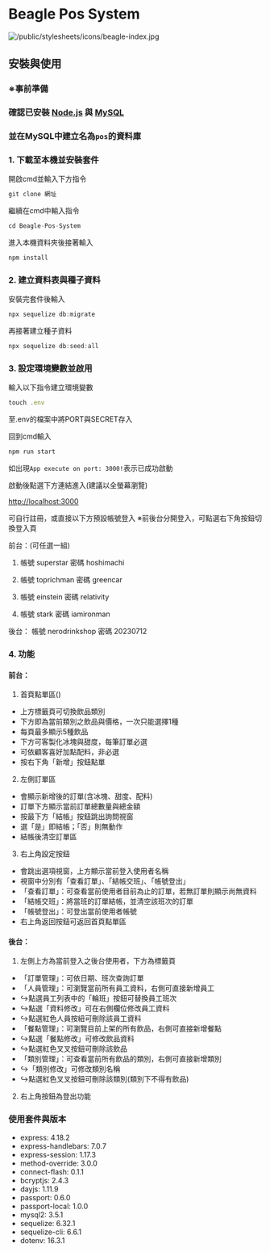 # Beagle Pos System
![/public/stylesheets/icons/beagle-index.jpg](https://github.com/NeroKuraudius/Beagle-Pos-System/blob/main/public/icon/beagle-index.jpg?raw=true)

## 安裝與使用

### ※事前準備
### 確認已安裝 [Node.js](https://nodejs.org/zh-tw/download) 與 [MySQL](https://dev.mysql.com/doc/)
### 並在MySQL中建立名為`pos`的資料庫


### 1. 下載至本機並安裝套件
開啟cmd並輸入下方指令
```js
git clone 網址
```
繼續在cmd中輸入指令
```js
cd Beagle-Pos-System
```
進入本機資料夾後接著輸入
```js
npm install
```

### 2. 建立資料表與種子資料
安裝完套件後輸入
```js
npx sequelize db:migrate
```
再接著建立種子資料
```js
npx sequelize db:seed:all
```

### 3. 設定環境變數並啟用
輸入以下指令建立環境變數
```js
touch .env
```
至.env的檔案中將PORT與SECRET存入

回到cmd輸入
```js
npm run start
```
如出現`App execute on port: 3000!`表示已成功啟動

啟動後點選下方連結進入(建議以全螢幕瀏覽)

[http://localhost:3000](http://localhost:3000)

可自行註冊，或直接以下方預設帳號登入
※前後台分開登入，可點選右下角按鈕切換登入頁

前台：(可任選一組)
1. 帳號 superstar  密碼 hoshimachi

2. 帳號 toprichman  密碼 greencar

3. 帳號 einstein  密碼 relativity

4. 帳號 stark  密碼 iamironman

後台：
帳號 nerodrinkshop  密碼 20230712


### 4. 功能
#### 前台：
1. 首頁點單區()
- 上方標籤頁可切換飲品類別
- 下方即為當前類別之飲品與價格，一次只能選擇1種
- 每頁最多顯示5種飲品
- 下方可客製化冰塊與甜度，每筆訂單必選
- 可依顧客喜好加點配料，非必選
- 按右下角「新增」按鈕點單

2. 左側訂單區
- 會顯示新增後的訂單(含冰塊、甜度、配料)
- 訂單下方顯示當前訂單總數量與總金額
- 按最下方「結帳」按鈕跳出詢問視窗
- 選「是」即結帳；「否」則無動作
- 結帳後清空訂單區

3. 右上角設定按鈕
- 會跳出選項視窗，上方顯示當前登入使用者名稱
- 視窗中分別有「查看訂單」、「結帳交班」、「帳號登出」
- 「查看訂單」：可查看當前使用者目前為止的訂單，若無訂單則顯示尚無資料
- 「結帳交班」：將當班的訂單結帳，並清空該班次的訂單
- 「帳號登出」：可登出當前使用者帳號
- 右上角返回按鈕可返回首頁點單區

#### 後台：
1. 左側上方為當前登入之後台使用者，下方為標籤頁
- 「訂單管理」：可依日期、班次查詢訂單
- 「人員管理」：可瀏覽當前所有員工資料，右側可直接新增員工
- ↪點選員工列表中的「輪班」按鈕可替換員工班次
- ↪點選「資料修改」可在右側欄位修改員工資料
- ↪點選紅色人員按紐可刪除該員工資料
- 「餐點管理」：可瀏覽目前上架的所有飲品，右側可直接新增餐點
- ↪點選「餐點修改」可修改飲品資料
- ↪點選紅色叉叉按鈕可刪除該飲品
- 「類別管理」：可查看當前所有飲品的類別，右側可直接新增類別
- ↪「類別修改」可修改類別名稱
- ↪點選紅色叉叉按鈕可刪除該類別(類別下不得有飲品)

2. 右上角按鈕為登出功能


### 使用套件與版本
- express: 4.18.2
- express-handlebars: 7.0.7
- express-session: 1.17.3
- method-override: 3.0.0
- connect-flash: 0.1.1
- bcryptjs: 2.4.3
- dayjs: 1.11.9
- passport: 0.6.0
- passport-local: 1.0.0
- mysql2: 3.5.1
- sequelize: 6.32.1
- sequelize-cli: 6.6.1
- dotenv: 16.3.1
